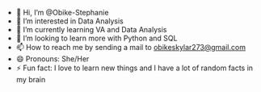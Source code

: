 - 👋 Hi, I’m @Obike-Stephanie
- 👀 I’m interested in Data Analysis
- 🌱 I’m currently learning VA and Data Analysis
- 💞️ I’m looking to learn more with Python and SQL
- 📫 How to reach me by sending a mail to obikeskylar273@gmail.com
- 😄 Pronouns: She/Her
- ⚡ Fun fact: I love to learn new things and I have a lot of random facts in my brain

<!---
Obike-Stephanie/Obike-Stephanie is a ✨ special ✨ repository because its `README.md` (this file) appears on your GitHub profile.
You can click the Preview link to take a look at your changes.
--->
